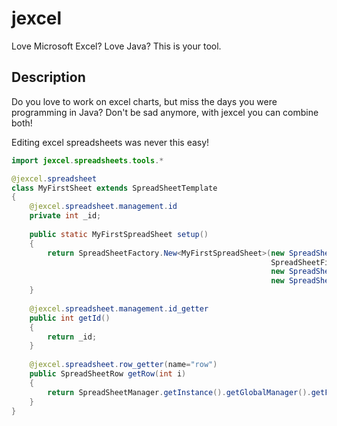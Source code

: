 # jexcel
Love Microsoft Excel? Love Java? This is your tool.

## Description

Do you love to work on excel charts, but miss the days you were programming in Java? Don't be sad anymore, with jexcel you can combine both! 

Editing excel spreadsheets was never this easy!

``` java
import jexcel.spreadsheets.tools.*

@jexcel.spreadsheet
class MyFirstSheet extends SpreadSheetTemplate
{
    @jexcel.spreadsheet.management.id
    private int _id;
    
    public static MyFirstSpreadSheet setup()
    {
        return SpreadSheetFactory.New<MyFirstSpreadSheet>(new SpreadSheetName("diego_loves_excel.xlsx"),
                                                          SpreadSheetFileExtension.Xlsx,
                                                          new SpreadSheetRows(500),
                                                          new SpreadSheetColumns(20));
    }
    
    @jexcel.spreadsheet.management.id_getter
    public int getId()
    {
        return _id;
    }
    
    @jexcel.spreadsheet.row_getter(name="row")
    public SpreadSheetRow getRow(int i)
    {
        return SpreadSheetManager.getInstance().getGlobalManager().getFromContext(this.getId()).getAs<MyFirstSpreadSheet>().getRow(i);
    }
}
```

